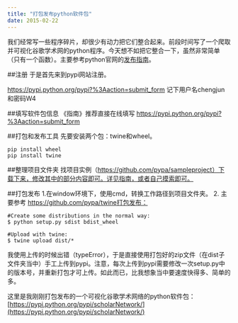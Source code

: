 ```yaml
---
title: "打包发布python软件包"
date: 2015-02-22
---
```

<!--more-->

我们经常写一些程序碎片，却很少有动力把它们整合起来。前段时间写了一个爬取并可视化谷歌学术网的python程序。今天想不如把它整合一下，虽然非常简单（只有一个函数）。主要参考python官网的[发布指南](https://packaging.python.org/en/latest/distributing.html#uploading-your-project-to-pypi)。


##注册
于是首先来到pypi网站注册。

https://pypi.python.org/pypi?%3Aaction=submit_form
记下用户名chengjun和密码W4

##填写软件包信息
《指南》推荐直接在线填写 https://pypi.python.org/pypi?%3Aaction=submit_form

##打包和发布工具
先要安装两个包：twine和wheel。

    pip install wheel
    pip install twine

##整理项目文件夹
找项目实例（https://github.com/pypa/sampleproject）下载下来，修改其中的部分内容即可。详见指南，或者自己摸索即可。

##打包发布
1.在window环境下，使用cmd，转换工作路径到项目文件夹。
2. 主要参考 https://github.com/pypa/twine打包发布：

    #Create some distributions in the normal way:
    $ python setup.py sdist bdist_wheel

    #Upload with twine:
    $ twine upload dist/*

我使用上传的时候出错（typeError），于是直接使用打包好的zip文件（在dist子文件夹当中）手工上传到pypi。注意，每次上传到pypi需要修改一次setup.py中的版本号，并重新打包才可上传。如此而已，比我想象当中要速度快得多、简单的多。

这里是我刚刚打包发布的一个可视化谷歌学术网络的python软件包：[https://pypi.python.org/pypi/scholarNetwork/](https://pypi.python.org/pypi/scholarNetwork/)
